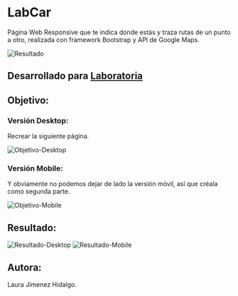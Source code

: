 # LabCar

Página Web Responsive que te indica donde estás y traza rutas de un punto a otro, realizada con framework Bootstrap y API de Google Maps.

![Resultado](http://i64.tinypic.com/15gftw4.png)

## Desarrollado para [Laboratoria](http://laboratoria.la)

## Objetivo:

### Versión Desktop:

Recrear la siguiente página.

![Objetivo-Desktop](assets/docs/desktop-obj.png)

### Versión Mobile:

Y obviamente no podemos dejar de lado la versión móvil, así que créala como segunda parte.

![Objetivo-Mobile](assets/docs/mobile-obj.png)

## Resultado:

![Resultado-Desktop](assets/docs/desktop-res.png)
![Resultado-Mobile](assets/docs/mobile-res.png)

## Autora: 

Laura Jimenez Hidalgo.
